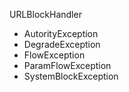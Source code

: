 URLBlockHandler

+ AutorityException
+ DegradeException
+ FlowException
+ ParamFlowException
+ SystemBlockException


